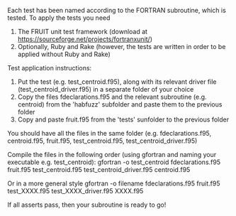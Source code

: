 Each test has been named according to the FORTRAN subroutine, which is tested.
To apply the tests you need

1. The FRUIT unit test framework (download at https://sourceforge.net/projects/fortranxunit/)  
2. Optionally, Ruby and Rake (however, the tests are written in order to be applied without Ruby and Rake)

Test application instructions:

1. Put the test (e.g. test_centroid.f95), along with its relevant driver file (test_centroid_driver.f95) in a separate folder of your choice  
2. Copy the files fdeclarations.f95 and the relevant subroutine (e.g. centroid) from the 'habfuzz' subfolder and paste them to the previous folder  
3. Copy and paste fruit.f95 from the 'tests' sunfolder to the previous folder  

You should have all the files in the same folder (e.g. fdeclarations.f95, centroid.f95, fruit.f95, test_centroid.f95, test_centroid_driver.f95)

Compile the files in the following order (using gfortran and naming your executable e.g. test_centroid):
gfortran -o test_centroid fdeclarations.f95 fruit.f95 test_centroid.f95 test_centroid_driver.f95 centroid.f95

Or in a more general style
gfortran -o filename fdeclarations.f95 fruit.f95 test_XXXX.f95 test_XXXX_driver.f95 XXXX.f95

If all asserts pass, then your subroutine is ready to go!
